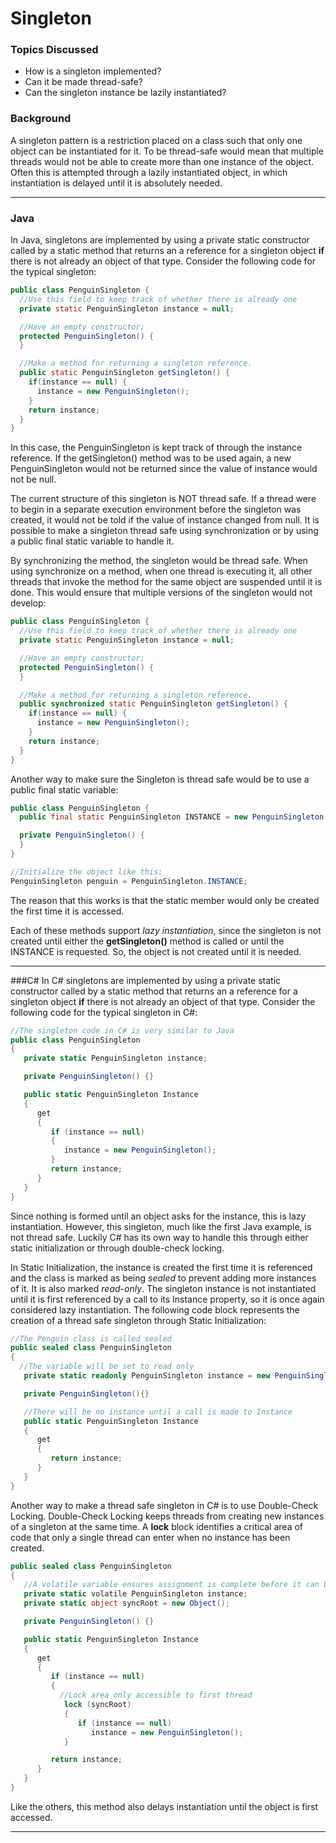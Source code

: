 # Singleton
### Topics Discussed
* How is a singleton implemented?
* Can it be made thread-safe?
* Can the singleton instance be lazily instantiated?

### Background
A singleton pattern is a restriction placed on a class such that only one object can be instantiated for it. To be thread-safe would mean that multiple threads would not be able to create more than one instance of the object. Often this is attempted through a lazily instantiated object, in which instantiation is delayed until it is absolutely needed.

---

### Java
In Java, singletons are implemented by using a private static constructor called by a static method that returns an a reference for a singleton object **if** there is not already an object of that type. Consider the following code for the typical singleton:

```java
public class PenguinSingleton {
  //Use this field to keep track of whether there is already one
  private static PenguinSingleton instance = null;

  //Have an empty constructor;
  protected PenguinSingleton() {
  }

  //Make a method for returning a singleton reference.
  public static PenguinSingleton getSingleton() {
    if(instance == null) {
      instance = new PenguinSingleton();
    }
    return instance;
  }
}
```

In this case, the PenguinSingleton is kept track of through the instance reference. If the getSingleton() method was to be used again, a new PenguinSingleton would not be returned since the value of instance would not be null.

The current structure of this singleton is NOT thread safe. If a thread were to begin in a separate execution environment before the singleton was created, it would not be told if the value of instance changed from null. It is possible to make a singleton thread safe using synchronization or by using a public final static variable to handle it.

By synchronizing the method, the singleton would be thread safe. When using synchronize on a method, when one thread is executing it, all other threads that invoke the method for the same object are suspended until it is done. This would ensure that multiple versions of the singleton would not develop:

```java
public class PenguinSingleton {
  //Use this field to keep track of whether there is already one
  private static PenguinSingleton instance = null;

  //Have an empty constructor;
  protected PenguinSingleton() {
  }

  //Make a method for returning a singleton reference.
  public synchronized static PenguinSingleton getSingleton() {
    if(instance == null) {
      instance = new PenguinSingleton();
    }
    return instance;
  }
}
```

Another way to make sure the Singleton is thread safe would be to use a public final static variable:
```java
public class PenguinSingleton {
  public final static PenguinSingleton INSTANCE = new PenguinSingleton();

  private PenguinSingleton() {
  }
}

//Initialize the object like this:
PenguinSingleton penguin = PenguinSingleton.INSTANCE;
```

The reason that this works is that the static member would only be created the first time it is accessed.

Each of these methods support *lazy instantiation*, since the singleton is not created until either the **getSingleton()** method is called or until the INSTANCE is requested. So, the object is not created until it is needed.

---

###C#
In C# singletons are implemented by using a private static constructor called by a static method that returns an a reference for a singleton object **if** there is not already an object of that type. Consider the following code for the typical singleton in C#:
```csharp
//The singleton code in C# is very similar to Java
public class PenguinSingleton
{
   private static PenguinSingleton instance;

   private PenguinSingleton() {}

   public static PenguinSingleton Instance
   {
      get
      {
         if (instance == null)
         {
            instance = new PenguinSingleton();
         }
         return instance;
      }
   }
}
```
Since nothing is formed until an object asks for the instance, this is lazy instantiation. However, this singleton, much like the first Java example, is not thread safe. Luckily C# has its own way to handle this through either static initialization or through double-check locking.

In Static Initialization, the instance is created the first time it is referenced and the class is marked as being *sealed* to prevent adding more instances of it. It is also marked *read-only*. The singleton instance is not instantiated until it is first referenced by a call to its Instance property, so it is once again considered lazy instantiation. The following code block represents the creation of a thread safe singleton through Static Initialization:
```csharp
//The Penguin class is called sealed
public sealed class PenguinSingleton
{
  //The variable will be set to read only
   private static readonly PenguinSingleton instance = new PenguinSingleton();

   private PenguinSingleton(){}

   //There will be no instance until a call is made to Instance
   public static PenguinSingleton Instance
   {
      get
      {
         return instance;
      }
   }
}
```

Another way to make a thread safe singleton in C# is to use Double-Check Locking. Double-Check Locking keeps threads from creating new instances of a singleton at the same time. A **lock** block identifies a critical area of code that only a single thread can enter when no instance has been created.

```csharp
public sealed class PenguinSingleton
{
   //A volatile variable ensures assignment is complete before it can be addressed
   private static volatile PenguinSingleton instance;
   private static object syncRoot = new Object();

   private PenguinSingleton() {}

   public static PenguinSingleton Instance
   {
      get
      {
         if (instance == null)
         {
           //Lock area only accessible to first thread
            lock (syncRoot)
            {
               if (instance == null)
                  instance = new PenguinSingleton();
            }

         return instance;
      }
   }
}
```
Like the others, this method also delays instantiation until the object is first accessed.

---
